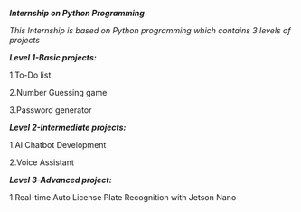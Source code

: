 *****Internship on Python Programming*****

*This Internship is based on Python programming which contains 3 levels of projects*

***Level 1-Basic projects:***

1.To-Do list

2.Number Guessing game

3.Password generator

***Level 2-Intermediate projects:***

1.AI Chatbot Development

2.Voice Assistant

***Level 3-Advanced project:***

1.Real-time Auto License Plate Recognition with Jetson Nano
